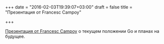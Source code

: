+++
date = "2016-02-03T19:39:07+03:00"
draft = false
title = "Презентация от Francesc Campoy"

+++

<p><a href="https://talks.golang.org/2016/state-of-go.slide#1">Презентация от&nbsp;Francesc Campoy</a> о текущем положении Go и планах на будущее.</p>


